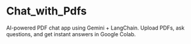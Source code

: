 # Chat_with_Pdfs
AI-powered PDF chat app using Gemini + LangChain. Upload PDFs, ask questions, and get instant answers in Google Colab.

